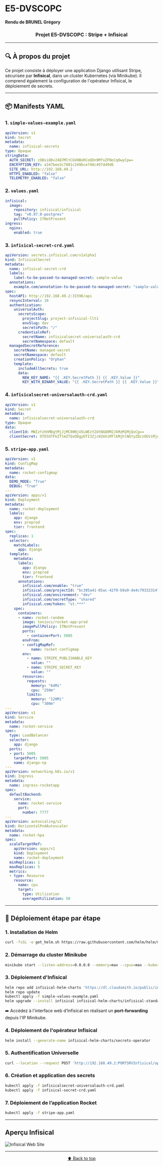 <a name="top"></a>

# E5-DVSCOPC  
**Rendu de BRUNEL Grégory**  

<p align="center">
  <h3 align="center">Projet E5-DVSCOPC : Stripe + Infisical</h3>
</p>

---

## 🔍 À propos du projet

Ce projet consiste à déployer une application Django utilisant Stripe, sécurisée par **Infisical**, dans un cluster Kubernetes (via Minikube). Il comprend également la configuration de l'opérateur Infisical, le déploiement de secrets.

---

## 📦 Manifests YAML

### 1. `simple-values-example.yaml`

```yaml
apiVersion: v1
kind: Secret
metadata:
  name: infisical-secrets
type: Opaque
stringData:
  AUTH_SECRET: cOBsi8Dv24Q7MltCGVHBoRCoQOn9MfoZFNoCqOwyCpw=
  ENCRYPTION_KEY: a347bee3c7881c249bce748c497dd9d6
  SITE_URL: http://192.168.49.2
  HTTPS_ENABLED: "false"
  TELEMETRY_ENABLED: "false"
```

### 2. `values.yaml`

```yaml
infisical:
  image:
    repository: infisical/infisical
    tag: "v0.97.0-postgres"
    pullPolicy: IfNotPresent
ingress:
  nginx:
    enabled: true
```

### 3. `infisical-secret-crd.yaml`

```yaml
apiVersion: secrets.infisical.com/v1alpha1
kind: InfisicalSecret
metadata:
  name: infisical-secret-crd
  labels:
    label-to-be-passed-to-managed-secret: sample-value
  annotations:
    example.com/annotation-to-be-passed-to-managed-secret: "sample-value"
spec:
  hostAPI: http://192.168.49.2:31596/api
  resyncInterval: 10
  authentication:
    universalAuth:
      secretsScope:
        projectSlug: project-infisical-llt1
        envSlug: dev
        secretsPath: "/"
      credentialsRef:
        secretName: infisicalsecret-universalauth-crd
        secretNamespace: default
  managedSecretReference:
    secretName: managed-secret
    secretNamespace: default
    creationPolicy: "Orphan"
    template:
      includeAllSecrets: true
      data:
        NEW_KEY_NAME: "{{ .KEY.SecretPath }} {{ .KEY.Value }}"
        KEY_WITH_BINARY_VALUE: "{{ .KEY.SecretPath }} {{ .KEY.Value }}"
```

### 4. `infisicalsecret-universalauth-crd.yaml`

```yaml
apiVersion: v1
kind: Secret
metadata:
  name: infisicalsecret-universalauth-crd
type: Opaque
data:
  clientId: MWIzYzhhMDgtMjJjMC00NjU5LWEzY2UtNGQ0M2JkMzM1MjQxCg==
  clientSecret: OTE5OTFkZTlmZTQxODgyOTI3Zjc0ZmViMTlkMjhlNGYyZDczOGViMjg1OWYxNjRkM2E5MzYzNzAxODJlNjVlYwo=
```

### 5. `stripe-app.yaml`

```yaml
apiVersion: v1
kind: ConfigMap
metadata:
  name: rocket-configmap
data:
  DEMO_MODE: "True"
  DEBUG: "True"
---
apiVersion: apps/v1
kind: Deployment
metadata:
  name: rocket-deployment
  labels:
    app: django
    env: preprod
    tier: frontend
spec:
  replicas: 1
  selector:
    matchLabels:
      app: django
  template:
    metadata:
      labels:
        app: django
        env: preprod
        tier: frontend
      annotations:
        infisical.com/enable: "true"
        infisical.com/projectId: "bc385a41-05ac-42f0-b9a9-de4c79332314"
        infisical.com/environment: "dev"
        infisical.com/secretType: "shared"
        infisical.com/token: "st.***"
    spec:
      containers:
      - name: rocket-random
        image: toniocs/rocket-app:prod
        imagePullPolicy: IfNotPresent
        ports:
          - containerPort: 5005
        envFrom:
        - configMapRef:
            name: rocket-configmap
        env:
          - name: STRIPE_PUBLISHABLE_KEY
            value: ""
          - name: STRIPE_SECRET_KEY
            value: ""
        resources:
          requests:
            memory: "64Mi"
            cpu: "250m"
          limits:
            memory: "120Mi"
            cpu: "300m"
---
apiVersion: v1
kind: Service
metadata:
  name: rocket-service
spec:
  type: LoadBalancer
  selector:
    app: django
  ports:
  - port: 5005
    targetPort: 5005
    name: django-np
---
apiVersion: networking.k8s.io/v1
kind: Ingress
metadata:
  name: ingress-rocketapp
spec:
  defaultBackend:
    service:
      name: rocket-service
      port:
        number: 7777
---
apiVersion: autoscaling/v2
kind: HorizontalPodAutoscaler
metadata:
  name: rocket-hpa
spec:
  scaleTargetRef:
    apiVersion: apps/v1
    kind: Deployment
    name: rocket-deployment
  minReplicas: 1
  maxReplicas: 5
  metrics:
  - type: Resource
    resource:
      name: cpu
      target:
        type: Utilization
        averageUtilization: 50
```

---

## 🚀 Déploiement étape par étape

### 1. Installation de Helm

```bash
curl -fsSL -o get_helm.sh https://raw.githubusercontent.com/helm/helm/main/scripts/get-helm-3 && chmod 700 get_helm.sh && ./get_helm.sh
```

### 2. Démarrage du cluster Minikube

```bash
minikube start --listen-address=0.0.0.0 --memory=max --cpus=max --kubernetes-version=v1.31.0
```

### 3. Déploiement d'Infisical

```bash
helm repo add infisical-helm-charts 'https://dl.cloudsmith.io/public/infisical/helm-charts/helm/charts/'
helm repo update
kubectl apply -f simple-values-example.yaml
helm upgrade --install infisical infisical-helm-charts/infisical-standalone --values values.yaml
```

➡️ Accédez à l'interface web d’Infisical en réalisant un **port-forwarding** depuis l'IP Minikube.

### 4. Déploiement de l'opérateur Infisical

```bash
helm install --generate-name infisical-helm-charts/secrets-operator
```

### 5. Authentification Universelle

```bash
curl --location --request POST 'http://192.168.49.2:PORTSRVInfisical/api/v1/auth/universal-auth/login' --header 'Content-Type: application/x-www-form-urlencoded' --data-urlencode 'clientId=...' --data-urlencode 'clientSecret=...'
```

### 6. Création et application des secrets

```bash
kubectl apply -f infisicalsecret-universalauth-crd.yaml
kubectl apply -f infisical-secret-crd.yaml
```

### 7. Déploiement de l’application Rocket

```bash
kubectl apply -f stripe-app.yaml
```

---

##  Aperçu Infisical

![Infisical Web Site](Infisical.png)

---

<p align="center">
  <a href="#top">⬆️ Back to top</a>
</p>
